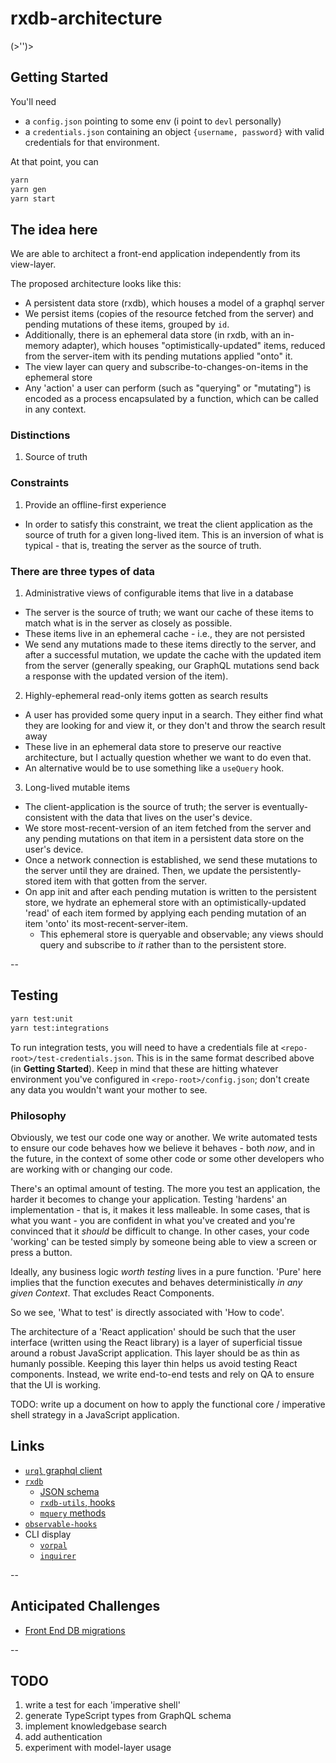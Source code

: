 # rxdb-architecture

(>'')>

## Getting Started

You'll need

- a `config.json` pointing to some env (i point to `devl` personally)
- a `credentials.json` containing an object `{username, password}` with valid credentials for that environment.

At that point, you can

```sh
yarn
yarn gen
yarn start
```

## The idea here

We are able to architect a front-end application independently from its
view-layer.

The proposed architecture looks like this:

- A persistent data store (rxdb), which houses a model of a graphql server
- We persist items (copies of the resource fetched from the server) and
  pending mutations of these items, grouped by `id`.
- Additionally, there is an ephemeral data store (in rxdb, with an
  in-memory adapter), which houses "optimistically-updated" items,
  reduced from the server-item with its pending mutations applied "onto" it.
- The view layer can query and subscribe-to-changes-on-items in the
  ephemeral store
- Any 'action' a user can perform (such as "querying" or "mutating") is
  encoded as a process encapsulated by a function, which can be called in any
  context.

### Distinctions

1. Source of truth

### Constraints

1. Provide an offline-first experience
  - In order to satisfy this constraint, we treat the client application as the source of truth for a given long-lived item. This is an inversion of what is typical - that is, treating the server as the source of truth.
### There are three types of data

1. Administrative views of configurable items that live in a database
  - The server is the source of truth; we want our cache of these items to match what is in the server as closely as possible.
  - These items live in an ephemeral cache - i.e., they are not persisted
  - We send any mutations made to these items directly to the server, and after a successful mutation, we update the cache with the updated item from the server (generally speaking, our GraphQL mutations send back a response with the updated version of the item).
2. Highly-ephemeral read-only items gotten as search results
  - A user has provided some query input in a search.  They either find what they are looking for and view it, or they don't and throw the search result away
  - These live in an ephemeral data store to preserve our reactive architecture, but I actually question whether we want to do even that.
  - An alternative would be to use something like a `useQuery` hook.
3. Long-lived mutable items
  - The client-application is the source of truth; the server is eventually-consistent with the data that lives on the user's device.
  - We store most-recent-version of an item fetched from the server and any pending mutations on that item in a persistent data store on the user's device.
  - Once a network connection is established, we send these mutations to the server until they are drained.  Then, we update the persistently-stored item with that gotten from the server.
  - On app init and after each pending mutation is written to the persistent store, we hydrate an ephemeral store with an optimistically-updated 'read' of each item formed by applying each pending mutation of an item 'onto' its most-recent-server-item.
    - This ephemeral store is queryable and observable; any views should query and subscribe to _it_ rather than to the persistent store.

--

## Testing

```sh
yarn test:unit
yarn test:integrations
```

To run integration tests, you will need to have a credentials file at `<repo-root>/test-credentials.json`.  This is in the same format described above (in __Getting Started__).  Keep in mind that these are hitting whatever environment you've configured in `<repo-root>/config.json`; don't create any data you wouldn't want your mother to see.

### Philosophy

Obviously, we test our code one way or another.  We write automated tests to ensure our code behaves how we believe it behaves - both _now_, and in the future, in the context of some other code or some other developers who are working with or changing our code.

There's an optimal amount of testing.  The more you test an application, the harder it becomes to change your application.  Testing 'hardens' an implementation - that is, it makes it less malleable.  In some cases, that is what you want - you are confident in what you've created and you're convinced that it _should_ be difficult to change.  In other cases, your code 'working' can be tested simply by someone being able to view a screen or press a button.

Ideally, any business logic _worth testing_ lives in a pure function.  'Pure' here implies that the function executes and behaves deterministically _in any given Context_.  That excludes React Components.

So we see, 'What to test' is directly associated with 'How to code'.

The architecture of a 'React application' should be such that the user interface (written using the React library) is a layer of superficial tissue around a robust JavaScript application.  This layer should be as thin as humanly possible.  Keeping this layer thin helps us avoid testing React components.  Instead, we write end-to-end tests and rely on QA to ensure that the UI is working.

TODO: write up a document on how to apply the functional core / imperative shell strategy in a JavaScript application.

## Links

- [`urql` graphql client](https://formidable.com/open-source/urql/docs/api/core/)
- [`rxdb`](https://rxdb.info/)
  - [JSON schema](https://json-schema.org/learn/getting-started-step-by-step)
  - [`rxdb-utils`, hooks](https://github.com/rafamel/rxdb-utils#hooks)
  - [`mquery` methods](https://github.com/aheckmann/mquery/blob/master/README.md)
- [`observable-hooks`](https://github.com/crimx/observable-hooks/blob/master/docs/api/README.md#useobservablestate)
- CLI display
  - [`vorpal`](https://github.com/dthree/vorpal/)
  - [`inquirer`](https://github.com/SBoudrias/Inquirer.js/)

--

## Anticipated Challenges

- [Front End DB migrations](https://rxdb.info/questions-answers.html)

--

## TODO

1. write a test for each 'imperative shell'
2. generate TypeScript types from GraphQL schema
3. implement knowledgebase search
4. add authentication
5. experiment with model-layer usage
